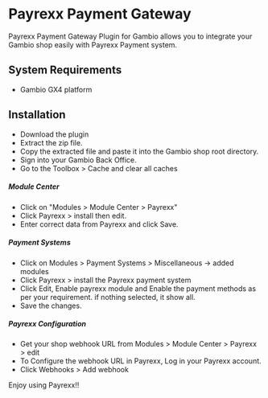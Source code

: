 # Payrexx Payment Gateway
Payrexx Payment Gateway Plugin for Gambio allows you to integrate your Gambio shop easily with Payrexx Payment system.

## System Requirements

- Gambio GX4 platform

## Installation

- Download the plugin
- Extract the zip file.
- Copy the extracted file and paste it into the Gambio shop root directory.
- Sign into your Gambio Back Office.
- Go to the Toolbox > Cache and clear all caches

#####  Module Center

- Click on "Modules > Module Center > Payrexx"
- Click Payrexx > install then edit.
- Enter correct data from Payrexx and click Save.


##### Payment Systems

- Click on Modules > Payment Systems > Miscellaneous -> added modules
- Click Payrexx > install the Payrexx payment system
- Click Edit, Enable payrexx module and Enable the payment methods as per your requirement. if nothing selected, it show all.
- Save the changes.

##### Payrexx Configuration
 - Get your shop webhook URL from Modules > Module Center > Payrexx > edit
 - To Configure the webhook URL in Payrexx, Log in your Payrexx account.
 - Click Webhooks > Add webhook

Enjoy using Payrexx!!

